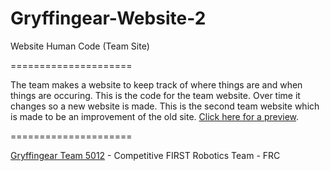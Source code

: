 Gryffingear-Website-2
=====================

Website Human Code (Team Site)

=====================

The team makes a website to keep track of where things are and when things are occuring. This is the code for the team website. Over time it changes so a new website is made. This is the second team website which is made to be an improvement of the old site. [Click here for a preview](http://FRC-Team-5012-GryffinGear.github.io/Gryffingear-Website-2/).

=====================

[Gryffingear Team 5012](http://www.gryffingear.com/) - Competitive FIRST Robotics Team - FRC
